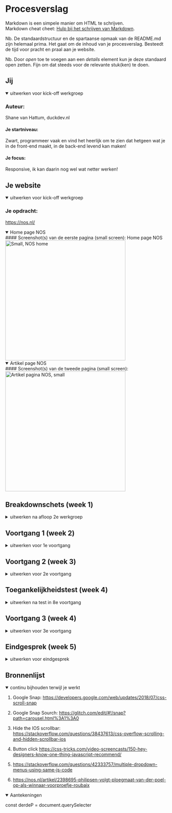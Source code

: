 # Procesverslag
Markdown is een simpele manier om HTML te schrijven.  
Markdown cheat cheet: [Hulp bij het schrijven van Markdown](https://github.com/adam-p/markdown-here/wiki/Markdown-Cheatsheet).

Nb. De standaardstructuur en de spartaanse opmaak van de README.md zijn helemaal prima. Het gaat om de inhoud van je procesverslag. Besteedt de tijd voor pracht en praal aan je website.

Nb. Door *open* toe te voegen aan een *details* element kun je deze standaard open zetten. Fijn om dat steeds voor de relevante stuk(ken) te doen.





## Jij

<details open>
<summary>uitwerken voor kick-off werkgroep</summary>

### Auteur:
Shane van Hattum, duckdev.nl    

#### Je startniveau:
Zwart, programmeer vaak en vind het heerlijk om te zien dat hetgeen wat je in de front-end maakt, in de back-end levend kan maken!

#### Je focus:
Responsive, ik kan daarin nog wel wat netter werken!

</details>





## Je website

<details open>
<summary>uitwerken voor kick-off werkgroep</summary>

### Je opdracht:
https://nos.nl/

<details open>
#### Screenshot(s) van de eerste pagina (small screen):
<summary>Home page NOS</summary>
Home page NOS  
<img src="images/nos-home-s.png" width="375px" alt="Small, NOS home">
</details>

<details open>
<summary>Artikel page NOS</summary>
#### Screenshot(s) van de tweede pagina (small screen):
<img src="images/nos-s.png" width="375px" alt="Artikel pagina NOS, small">
</details>

</details>





## Breakdownschets (week 1)

<details>
<summary>uitwerken na afloop 2e werkgroep</summary>

### de hele pagina:
<img src="assets/images/full-website.jpg" alt="breakdown van de hele pagina">

### dynamisch deel (bijv menu):
<img src="assets/images/menu.jpg" alt="breakdown van een dynamisch deel">

</details>





## Voortgang 1 (week 2)

<details>
<summary>uitwerken voor 1e voortgang</summary>

### Stand van zaken
Het namaken van de website van de NOS gaat erg goed. Waar ik alleen nu wel tegen aanloop is dat ik zo gefixeerd ben op het Mobile first principe dat ik niet uitkom met het responsive maken van de website. Ik heb hiervoor de elementen in volgorde wat anders geschikt, zodat ik straks beter uitkom. De NOS gebruikt namelijk 1 grote header op mobiel en maakt er twee van op desktop. Op mobiel lijkt hetgene wat wegvalt een extra sectie. Dit is dus niet zo. Vandaar dat ik het één en ander moet aanpassen.

### Agenda voor meeting
samen met je groepje opstellen

| student 1      | student 2          | student 3    | student 4        |
| ---            | ---                | ---          | ---              |
| dit bespreken  | en dit             | en ik dit    | en dan ik dat    |
| an dat ook nog | dit als er tijd is | nog een punt | dit wil ik zeker |
| ...            | ...                | ...          | ...              |


### Verslag van meeting
hier na afloop snel de uitkomsten van de meeting vastleggen

- punt 1
- punt 2
- nog een punt
- ...

</details>





## Voortgang 2 (week 3)

<details>
<summary>uitwerken voor 2e voortgang</summary>

### Stand van zaken
hier dit ging goed & dit was lastig (neem ook screenshots op van delen van je website en code)


### Agenda voor meeting
samen met je groepje opstellen

| student 1      | student 2          | student 3    | student 4        |
| ---            | ---                | ---          | ---              |
| dit bespreken  | en dit             | en ik dit    | en dan ik dat    |
| an dat ook nog | dit als er tijd is | nog een punt | dit wil ik zeker |
| ...            | ...                | ...          | ...              |


### Verslag van meeting
hier na afloop snel de uitkomsten van de meeting vastleggen

- punt 1
- punt 2
- nog een punt
- ...

</details>





## Toegankelijkheidstest (week 4)

<details>
<summary>uitwerken na test in 8e voortgang</summary>

### Bevindingen
Lijst met je bevindingen die in de test naar voren kwamen:

#### Titel eerste bevinding
Hier korte omschrijving (met indien nodig een afbeelding)

Hier een omschrijving van hoe het opgelost kan worden (met indien nodig een afbeelding)


#### Titel tweede bevinding.
Hier korte omschrijving (met indien nodig een afbeelding)

Hier een omschrijving van hoe het opgelost kan worden (met indien nodig een afbeelding)


#### Titel volgende bevinding.
Hier korte omschrijving (met indien nodig een afbeelding)

Hier een omschrijving van hoe het opgelost kan worden (met indien nodig een afbeelding)


#### Titel nog een bevinding.
Hier korte omschrijving (met indien nodig een afbeelding)

Hier een omschrijving van hoe het opgelost kan worden (met indien nodig een afbeelding)

</details>





## Voortgang 3 (week 4)

<details>
<summary>uitwerken voor 3e voortgang</summary>

### Stand van zaken
hier dit ging goed & dit was lastig (neem ook screenshots op van delen van je website en code)


### Agenda voor meeting
samen met je groepje opstellen

| student 1      | student 2          | student 3    | student 4        |
| ---            | ---                | ---          | ---              |
| dit bespreken  | en dit             | en ik dit    | en dan ik dat    |
| an dat ook nog | dit als er tijd is | nog een punt | dit wil ik zeker |
| ...            | ...                | ...          | ...              |


### Verslag van meeting
hier na afloop snel de uitkomsten van de meeting vastleggen

- punt 1
- punt 2
- nog een punt
- ...

</details>





## Eindgesprek (week 5)

<details>
<summary>uitwerken voor eindgesprek</summary>

### Stand van zaken
hier dit ging goed & dit was lastig (neem ook screenshots op van delen van je website en code)

### Screenshot(s)

hier screenshot(s) van je eindresultaat

</details>





## Bronnenlijst

<details open>
<summary>continu bijhouden terwijl je werkt</summary>

1. Google Snap: https://developers.google.com/web/updates/2018/07/css-scroll-snap

2. Google Snap Sourch: https://glitch.com/edit/#!/snap?path=carousel.html%3A1%3A0

3. Hide the IOS scrollbar: https://stackoverflow.com/questions/38437613/css-overflow-scrolling-and-hidden-scrollbar-ios

4. Button click
https://css-tricks.com/video-screencasts/150-hey-designers-know-one-thing-javascript-recommend/

5. https://stackoverflow.com/questions/42333757/multiple-dropdown-menus-using-same-js-code

6. https://nos.nl/artikel/2398695-philipsen-volgt-ploegmaat-van-der-poel-op-als-winnaar-voorproefje-roubaix

</details>


<details open>
<summary>Aantekeningen</summary>

const derdeP = document.querySelecter


</details>
